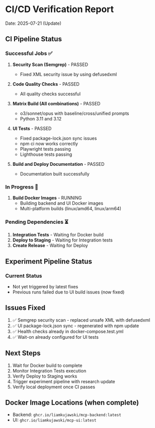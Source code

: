 # CI/CD Verification Report
Date: 2025-07-21 (Update)

## CI Pipeline Status

### Successful Jobs ✅
1. **Security Scan (Semgrep)** - PASSED
   - Fixed XML security issue by using defusedxml
   
2. **Code Quality Checks** - PASSED
   - All quality checks successful
   
3. **Matrix Build (All combinations)** - PASSED
   - o3/sonnet/opus with baseline/cross/unified prompts
   - Python 3.11 and 3.12
   
4. **UI Tests** - PASSED
   - Fixed package-lock.json sync issues
   - npm ci now works correctly
   - Playwright tests passing
   - Lighthouse tests passing
   
5. **Build and Deploy Documentation** - PASSED
   - Documentation built successfully

### In Progress 🔄
1. **Build Docker Images** - RUNNING
   - Building backend and UI Docker images
   - Multi-platform builds (linux/amd64, linux/arm64)

### Pending Dependencies ⏳
1. **Integration Tests** - Waiting for Docker build
2. **Deploy to Staging** - Waiting for Integration tests
3. **Create Release** - Waiting for Deploy

## Experiment Pipeline Status

### Current Status
- Not yet triggered by latest fixes
- Previous runs failed due to UI build issues (now fixed)

## Issues Fixed
1. ✅ Semgrep security scan - replaced unsafe XML with defusedxml
2. ✅ UI package-lock.json sync - regenerated with npm update
3. ✅ Health checks already in docker-compose.test.yml
4. ✅ Wait-on already configured for UI tests

## Next Steps
1. Wait for Docker build to complete
2. Monitor Integration Tests execution
3. Verify Deploy to Staging works
4. Trigger experiment pipeline with research update
5. Verify local deployment once CI passes

## Docker Image Locations (when complete)
- Backend: `ghcr.io/liamkujawski/mcp-backend:latest`
- UI: `ghcr.io/liamkujawski/mcp-ui:latest`